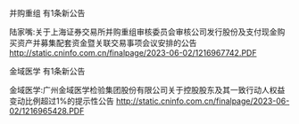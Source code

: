 并购重组 有1条新公告 

陆家嘴:关于上海证券交易所并购重组审核委员会审核公司发行股份及支付现金购买资产并募集配套资金暨关联交易事项会议安排的公告 http://static.cninfo.com.cn/finalpage/2023-06-02/1216967742.PDF 

金域医学 有1条新公告 

金域医学:广州金域医学检验集团股份有限公司关于控股股东及其一致行动人权益变动比例超过1%的提示性公告 http://static.cninfo.com.cn/finalpage/2023-06-02/1216965428.PDF 

